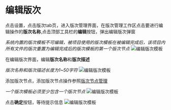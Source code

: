 # 编辑版次
点击设置，点击版次tab页，进入版次管理界面，在版次管理工作区点击要进行编辑操作的**版次名称**,点击顶部工具栏的**编辑**按钮，弹出编辑版次弹窗

*系统内置的版次模板不可编辑，被项目使用的版次模板在被编辑完成后，该项目内所有文件的版次重置为编辑完成后的版次模板的第一个版次节点*
![编辑版次模板](/pic/setup/editrevision/editrevision.jpg)

在编辑版次界面，编辑**版次名称**和**版次描述**

*版次名称和版次描述长度为1~50字符*
![编辑版次模板](/pic/setup/editrevision/setname.jpg)

添加版次节点，添加版次节点操作参照[版次节点管理](/pages/gostart/setup/Version%20node%20management.md)

*一个版次模板必须至少包含一个版次节点*
![编辑版次模板](/pic/setup/editrevision/editnodes.jpg)

点击**确定**按钮，等待提示信息
![编辑版次模板](/pic/setup/editrevision/editrevision.jpg)